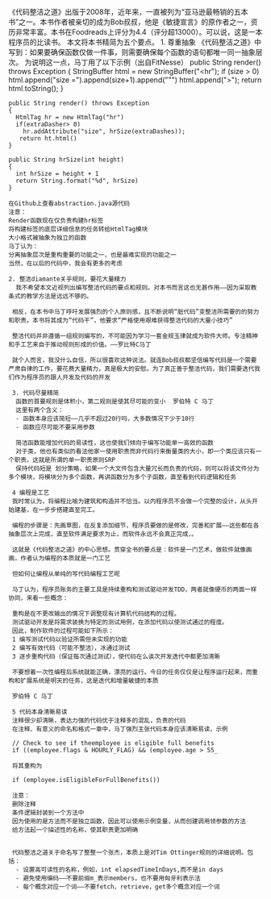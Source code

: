   《代码整洁之道》出版于2008年，近年来，一直被列为“亚马逊最畅销的五本书”之一。本书作者被亲切的成为Bob叔叔，他是《敏捷宣言》的原作者之一，资历非常丰富。本书在Foodreads上评分为4.4（评分超13000）。可以说，这是一本程序员的比读书。
    本文将本书精简为五个要点。
    1. 尊重抽象
    《代码整洁之道》中写到：如果要确保函数仅做一件事，则需要确保每个函数的语句都唯一同一抽象层次。
    为说明这一点，马丁用了以下示例（出自FitNesse）
    public String render() throws Exception
    {
      StringBuffer html = new StringBuffer("<hr");
      if (size > 0)
        html.append("size =").append(size+1).append("\"")
      html.append(">");
      return html.toString();
    }
    
    public String render() throws Exception
    {
      HtmlTag hr = new HtmlTag("hr")
      if(extraDasher> 0)
        hr.addAttribute("size", hrSize(extraDashes));
       return ht.html()
    }
    
    public String hrSize(int height)
    {
      int hrSize = height + 1
      return String.format("%d", hrSize)
    }
    
    在Github上查看abstraction.java源代码
    注意：
    Render函数现在仅负责构建hr标签
    将构建标签的底层详细信息的任务转给HtmlTag模块
    大小格式被抽象为独立的函数
    马丁认为：
    分离抽象层次是重构重要的功能之一，也是最难实现的功能之一
    当然，在以后的代码中，我会有更多的考虑
    
    2. 整洁diamante关乎规则，要花大量精力
      我不希望本文近视列出编写整洁代码的要点和规则。对本书而言这也无甚作用——因为采取教条式的教学方法是远远不够的。
     
     相反，在本书中马丁呼吁发展强烈的个人原则感，且不断说明“脏代码”变整洁所需要的的努力和职责。本书将其成为“代码干”，他要求“严格使用艰难获得整洁代码的大量小技巧”
     
     整洁代码并非遵循一组规则编写的，不可能因为学习一套金规玉律就成为软件大师。专注精神和手工艺来自于推动规则形成的价值。——罗比特C马丁
     
     就个人而言，我没什么自信，所以很喜欢这种说法。就连Bob叔叔都坚信编写代码是一个需要严肃自律的工作，要花费大量精力，真是极大的安慰。为了真正善于整洁代码，我们需要迭代我们作为程序员的跟人开发及代码的开发
     
     3. 代码尽量精简
      函数的首要规则是体积小，第二规则是使其尽可能的变小  罗伯特 C 马丁
      这里有两个含义：
      - 函数本身应该简短——几乎不超过20行吗，大多数情况下少于10行
      - 函数应尽可能不要采用参数
      
      简洁函数能增加代码的易读性，这也使我们倾向于编写功能单一高效的函数
      对于类，他也有类似的看法他家一使用职责而非代码行来衡量类的大小，即一个类应该只有一个职责，这就是所谓的单一职责原则SRP
      保持代码短是 划分策略，如果一个大文件包含大量冗长而负责的代码，则可以将该文件分为多个模块，将模块分为多个函数，再讲函数分为多个子函数，直至看到代码逻辑和任务
      
     4 编程是工艺
     我时常认为，将编程比喻为建筑和构造并不恰当。以内程序员不会做一个完整的设计，从头开始建基，在一步步搭建直至完工。
     
     编程的步骤是：先画草图，在反复添加细节，程序员要做的是修改，完善和扩展——这些都在各抽象层次上完成，直至软件满足要求为止，而软件永远不会真正完成，。
     
     这就是《代码整洁之道》的中心思想。贯穿全书的要点是：软件是一门艺术，做软件就像画画，作者认为编程的本质就是一门工艺
     
     但如何让编程从单纯的写代码编程工艺呢
     
     马丁认为，程序员账务的主要工具是持续重构和测试驱动开发TDD，两者就像硬币的两面一样协同，来看一些概念：
     
     重构是在不更改输出的情况下调整现有计算机代码结构的过程。
     测试驱动开发是将需求装换为特定的测试用例，在添加代码以使测试通过的程度。
     因此，制作软件的过程可能如下所示：
     1 编写测试代码以验证所需但未实现的功能
     2 编写有效代码（可能不整洁），冰通过测试
     3 逐步重构代码（保证每次通过测试），使代码在么诶次开发迭代中都更加清晰
     
     不要想着一次性编程后系统就能正确，漂亮的运行。今日的任务仅仅是让程序运行起来，而重构和扩展系统是明天的任务，这是迭代和增量敏捷的本质
     
     罗伯特 C 马丁
     
     5 代码本身清晰易读
     注释很少却清晰，表达力强的代码优于注释多的混乱，负责的代码
     在注释、有意义的命名和格式一章中，马丁强烈主张代码本身应该清晰易读，示例
     
     // Check to see if theemployee is eligible full benefits
     if ((employee.flags & HOURLY_FLAG) && (employee.age > 55_
     
     将其重构为
     
     if (employee.isEligibleForFullBenefits())
     
     注意：
     删除注释
     条件逻辑封装到一个方法中
     因为使用的是方法而不是独立函数，因此可以使用示例变量，从而创建调用领参数的方法
     给方法起一个描述性的名称，使其职责更加明确
     
     
     代码整洁之道关于命名写了整整一个张杰，本质上是对Tim Ottinger规则的详细说明。包括：
      - 设置高可读性的名称，例如，int elapsedTimeInDays,而不是in days
      - 避免使用编码——不要前缀m_表示members，也不要用匈牙利表示法
      - 每个概念对应一个词——不要fetch，retrieve，get多个概念对应一个词
      
      
     
     
     
     
